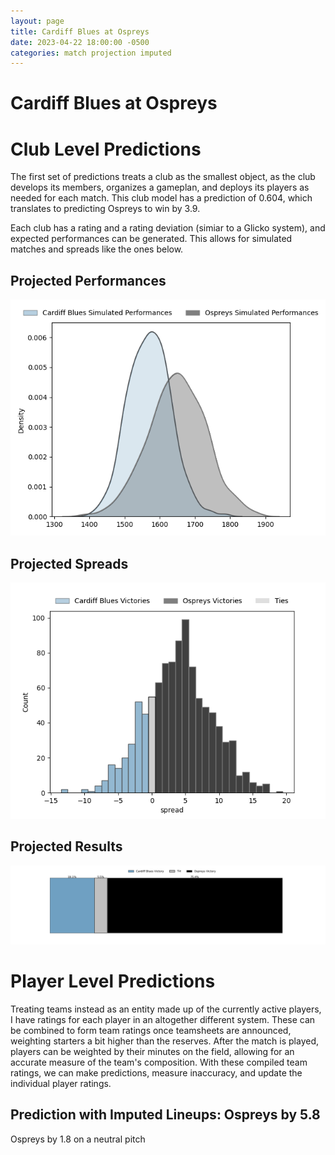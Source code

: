 ```yaml
---  
layout: page  
title: Cardiff Blues at Ospreys  
date: 2023-04-22 18:00:00 -0500  
categories: match projection imputed  
---
```

# Cardiff Blues at Ospreys

# Club Level Predictions


The first set of predictions treats a club as the smallest object, as the club develops its members, organizes a gameplan, and deploys its players as needed for each match. This club model has a prediction of 0.604, which translates to predicting Ospreys to win by 3.9.

Each club has a rating and a rating deviation (simiar to a Glicko system), and expected performances can be generated. This allows for simulated matches and spreads like the ones below.
## Projected Performances


![Projected Performances](plots/performances_2023-04-22-Ospreys-CardiffBlues.png)
## Projected Spreads


![Projected Spreads](plots/spreads_2023-04-22-Ospreys-CardiffBlues.png)
## Projected Results


![Projected Results](plots/resultbar_2023-04-22-Ospreys-CardiffBlues.png)
# Player Level Predictions


Treating teams instead as an entity made up of the currently active players, I have ratings for each player in an altogether different system. These can be combined to form team ratings once teamsheets are announced, weighting starters a bit higher than the reserves. After the match is played, players can be weighted by their minutes on the field, allowing for an accurate measure of the team's composition. With these compiled team ratings, we can make predictions, measure inaccuracy, and update the individual player ratings.
## Prediction with Imputed Lineups: Ospreys by 5.8


Ospreys by 1.8 on a neutral pitch

